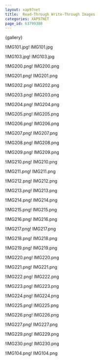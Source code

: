 ```yaml
---
layout: xap97net
title:  Read-Through Write-Through Images
categories: XAP97NET
page_id: 63799380
---
```


{gallery}

!IMG101.jpg!
IMG101.jpg

!IMG103.jpg!
IMG103.jpg

!IMG200.png!
IMG200.png

!IMG201.png!
IMG201.png

!IMG202.png!
IMG202.png

!IMG203.png!
IMG203.png

!IMG204.png!
IMG204.png

!IMG205.png!
IMG205.png

!IMG206.png!
IMG206.png

!IMG207.png!
IMG207.png

!IMG208.png!
IMG208.png

!IMG209.png!
IMG209.png

!IMG210.png!
IMG210.png

!IMG211.png!
IMG211.png

!IMG212.png!
IMG212.png

!IMG213.png!
IMG213.png

!IMG214.png!
IMG214.png

!IMG215.png!
IMG215.png

!IMG216.png!
IMG216.png

!IMG217.png!
IMG217.png

!IMG218.png!
IMG218.png

!IMG219.png!
IMG219.png

!IMG220.png!
IMG220.png

!IMG221.png!
IMG221.png

!IMG222.png!
IMG222.png

!IMG223.png!
IMG223.png

!IMG224.png!
IMG224.png

!IMG225.png!
IMG225.png

!IMG226.png!
IMG226.png

!IMG227.png!
IMG227.png

!IMG229.png!
IMG229.png

!IMG230.png!
IMG230.png

!IMG104.png!
IMG104.png





















